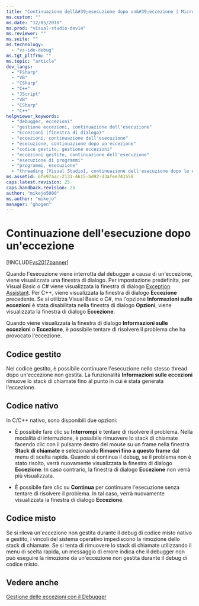 ```yaml
---
title: "Continuazione dell&#39;esecuzione dopo un&#39;eccezione | Microsoft Docs"
ms.custom: ""
ms.date: "12/05/2016"
ms.prod: "visual-studio-dev14"
ms.reviewer: ""
ms.suite: ""
ms.technology: 
  - "vs-ide-debug"
ms.tgt_pltfrm: ""
ms.topic: "article"
dev_langs: 
  - "FSharp"
  - "VB"
  - "CSharp"
  - "C++"
  - "JScript"
  - "VB"
  - "CSharp"
  - "C++"
helpviewer_keywords: 
  - "debugger, eccezioni"
  - "gestione eccezioni, continuazione dell'esecuzione"
  - "Eccezioni (finestra di dialogo)"
  - "eccezioni, continuazione dell'esecuzione"
  - "esecuzione, continuazione dopo un'eccezione"
  - "codice gestito, gestione eccezioni"
  - "eccezioni gestite, continuazione dell'esecuzione"
  - "esecuzione di programmi"
  - "programmi, esecuzione"
  - "threading [Visual Studio], continuazione dell'esecuzione dopo le eccezioni"
ms.assetid: 6fe97aac-2131-4615-bd92-d3afee741558
caps.latest.revision: 25
caps.handback.revision: 25
author: "mikejo5000"
ms.author: "mikejo"
manager: "ghogen"
---
```

# Continuazione dell&#39;esecuzione dopo un&#39;eccezione
[!INCLUDE[vs2017banner](../code-quality/includes/vs2017banner.md)]

Quando l'esecuzione viene interrotta dal debugger a causa di un'eccezione, viene visualizzata una finestra di dialogo.  Per impostazione predefinita, per Visual Basic o C\# viene visualizzata la finestra di dialogo [Exception Assistant](../Topic/Exception%20Assistant.md).  Per C\+\+, viene visualizzata la finestra di dialogo **Eccezione** precedente.  Se si utilizza Visual Basic o C\#, ma l'opzione **Informazioni sulle eccezioni** è stata disabilitata nella finestra di dialogo **Opzioni**, viene visualizzata la finestra di dialogo **Eccezione**.  
  
 Quando viene visualizzata la finestra di dialogo **Informazioni sulle eccezioni** o **Eccezione**, è possibile tentare di risolvere il problema che ha provocato l'eccezione.  
  
## Codice gestito  
 Nel codice gestito, è possibile continuare l'esecuzione nello stesso thread dopo un'eccezione non gestita.  La funzionalità **Informazioni sulle eccezioni** rimuove lo stack di chiamate fino al punto in cui è stata generata l'eccezione.  
  
## Codice nativo  
 In C\/C\+\+ nativo, sono disponibili due opzioni:  
  
-   È possibile fare clic su **Interrompi** e tentare di risolvere il problema.  Nella modalità di interruzione, è possibile rimuovere lo stack di chiamate facendo clic con il pulsante destro del mouse su un frame nella finestra **Stack di chiamate** e selezionando **Rimuovi fino a questo frame** dal menu di scelta rapida.  Quando si continua il debug, se il problema non è stato risolto, verrà nuovamente visualizzata la finestra di dialogo **Eccezione**.  In caso contrario, la finestra di dialogo **Eccezione** non verrà più visualizzata.  
  
-   È possibile fare clic su **Continua** per continuare l'esecuzione senza tentare di risolvere il problema.  In tal caso, verrà nuovamente visualizzata la finestra di dialogo **Eccezione**.  
  
## Codice misto  
 Se si rileva un'eccezione non gestita durante il debug di codice misto nativo e gestito, i vincoli del sistema operativo impediscono la rimozione dello stack di chiamate.  Se si tenta di rimuovere lo stack di chiamate utilizzando il menu di scelta rapida, un messaggio di errore indica che il debugger non può eseguire la rimozione da un'eccezione non gestita durante il debug di codice misto.  
  
## Vedere anche  
 [Gestione delle eccezioni con il Debugger](../debugger/managing-exceptions-with-the-debugger.md)
